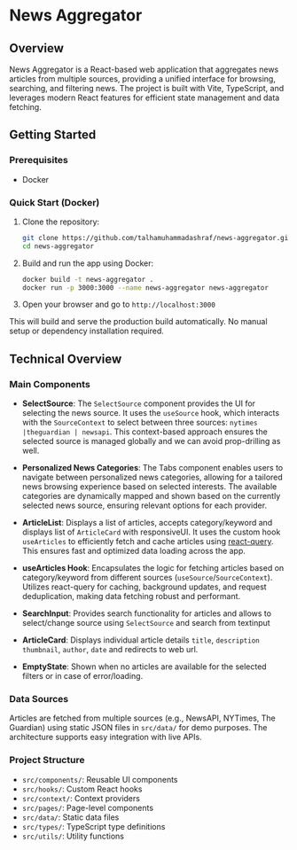 # News Aggregator
## Overview

News Aggregator is a React-based web application that aggregates news articles from multiple sources, providing a unified interface for browsing, searching, and filtering news. The project is built with Vite, TypeScript, and leverages modern React features for efficient state management and data fetching.

## Getting Started


### Prerequisites
- Docker

### Quick Start (Docker)
1. Clone the repository:
   ```bash
   git clone https://github.com/talhamuhammadashraf/news-aggregator.git
   cd news-aggregator
   ```
2. Build and run the app using Docker:
   ```bash
   docker build -t news-aggregator .
   docker run -p 3000:3000 --name news-aggregator news-aggregator
   ```
3. Open your browser and go to `http://localhost:3000`

This will build and serve the production build automatically. No manual setup or dependency installation required.

## Technical Overview

### Main Components



- **SelectSource**: The `SelectSource` component provides the UI for selecting the news source. It uses the `useSource` hook, which interacts with the `SourceContext` to select between three sources: `nytimes |theguardian | newsapi`. This context-based approach ensures the selected source is managed globally and we can avoid prop-drilling as well.

- **Personalized News Categories**: The Tabs component enables users to navigate between personalized news categories, allowing for a tailored news browsing experience based on selected interests. The available categories are dynamically mapped and shown based on the currently selected news source, ensuring relevant options for each provider.

- **ArticleList**: Displays a list of articles, accepts category/keyword and displays list of `ArticleCard` with responsiveUI. It uses the custom hook `useArticles` to efficiently fetch and cache articles using [react-query](https://tanstack.com/query/latest). This ensures fast and optimized data loading across the app.

- **useArticles Hook**: Encapsulates the logic for fetching articles based on category/keyword from different sources (`useSource`/`SourceContext`). Utilizes react-query for caching, background updates, and request deduplication, making data fetching robust and performant.

- **SearchInput**: Provides search functionality for articles and allows to select/change source using `SelectSource` and search from textinput

- **ArticleCard**: Displays individual article details `title`, `description` `thumbnail`, `author`, `date` and redirects to web url.

- **EmptyState**: Shown when no articles are available for the selected filters or in case of error/loading.

### Data Sources
Articles are fetched from multiple sources (e.g., NewsAPI, NYTimes, The Guardian) using static JSON files in `src/data/` for demo purposes. The architecture supports easy integration with live APIs.

### Project Structure
- `src/components/`: Reusable UI components
- `src/hooks/`: Custom React hooks
- `src/context/`: Context providers
- `src/pages/`: Page-level components
- `src/data/`: Static data files
- `src/types/`: TypeScript type definitions
- `src/utils/`: Utility functions
